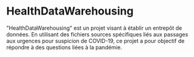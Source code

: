 # HealthDataWarehousing
"HealthDataWarehousing" est un projet visant à établir un entrepôt de données. En utilisant des fichiers sources spécifiques liés aux passages aux urgences pour suspicion de COVID-19, ce projet a pour objectif de répondre à des questions liées à la pandémie.



